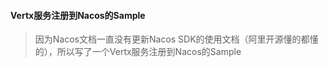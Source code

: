 ####  Vertx服务注册到Nacos的Sample
> 因为Nacos文档一直没有更新Nacos SDK的使用文档（阿里开源懂的都懂的），所以写了一个Vertx服务注册到Nacos的Sample

